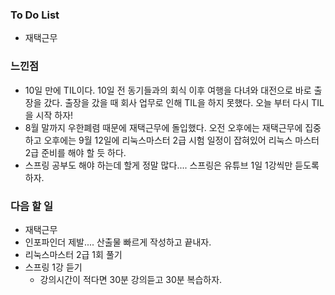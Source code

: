 ### To Do List

- 재택근무

### 느낀점

- 10일 만에 TIL이다. 10일 전 동기들과의 회식 이후 여행을 다녀와 대전으로 바로 출장을 갔다. 출장을 갔을 때 회사 업무로 인해 TIL을 하지 못했다. 오늘 부터 다시 TIL을 시작 하자!
- 8월 말까지 우한폐렴 때문에 재택근무에 돌입했다. 오전 오후에는 재택근무에 집중하고 오후에는 9월 12일에 리눅스마스터 2급 시험 일정이 잡혀있어 리눅스 마스터 2급 준비를 해야 할 듯 하다.
- 스프링 공부도 해야 하는데 할게 정말 많다.... 스프링은 유튜브 1일 1강씩만 듣도록 하자.

### 다음 할 일

- 재택근무
- 인포파인더 제발.... 산출물 빠르게 작성하고 끝내자.
- 리눅스마스터 2급 1회 풀기
- 스프링 1강 듣기
  - 강의시간이 적다면 30분 강의듣고 30분 복습하자.